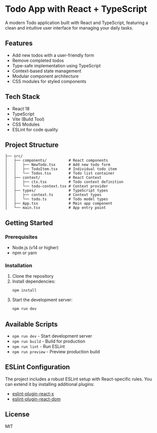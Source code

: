# Todo App with React + TypeScript

A modern Todo application built with React and TypeScript, featuring a clean and intuitive user interface for managing your daily tasks.

## Features

-  Add new todos with a user-friendly form
-  Remove completed todos
-  Type-safe implementation using TypeScript
-  Context-based state management
-  Modular component architecture
-  CSS modules for styled components

## Tech Stack

-  React 18
-  TypeScript
-  Vite (Build Tool)
-  CSS Modules
-  ESLint for code quality

## Project Structure

```
├── src/
│   ├── components/          # React components
│   │   ├── NewTodo.tsx      # Add new todo form
│   │   ├── TodoItem.tsx     # Individual todo item
│   │   └── Todos.tsx        # Todo list container
│   ├── context/             # React Context
│   │   ├── ctx.tsx          # Todo context definition
│   │   └── todo-context.tsx # Context provider
│   ├── types/               # TypeScript types
│   │   ├── context.ts       # Context types
│   │   └── todo.ts          # Todo model types
│   ├── App.tsx              # Main app component
│   └── main.tsx             # App entry point
```

## Getting Started

### Prerequisites

-  Node.js (v14 or higher)
-  npm or yarn

### Installation

1. Clone the repository
2. Install dependencies:
   ```bash
   npm install
   ```
3. Start the development server:
   ```bash
   npm run dev
   ```

## Available Scripts

-  `npm run dev` - Start development server
-  `npm run build` - Build for production
-  `npm run lint` - Run ESLint
-  `npm run preview` - Preview production build

## ESLint Configuration

The project includes a robust ESLint setup with React-specific rules. You can extend it by installing additional plugins:

-  [eslint-plugin-react-x](https://github.com/Rel1cx/eslint-react/tree/main/packages/plugins/eslint-plugin-react-x)
-  [eslint-plugin-react-dom](https://github.com/Rel1cx/eslint-react/tree/main/packages/plugins/eslint-plugin-react-dom)

## License

MIT
